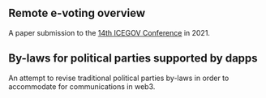 ## Remote e-voting overview
A paper submission to the [14th ICEGOV Conference](https://www.icegov.org/) in 2021.

## By-laws for political parties supported by dapps
An attempt to revise traditional political parties by-laws in order to accommodate for communications in web3.
